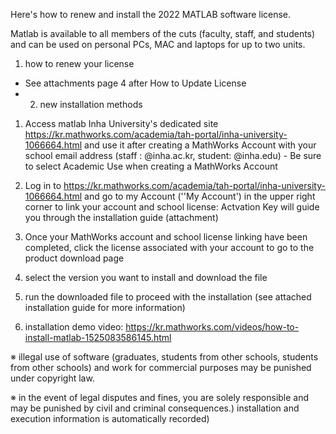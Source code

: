 Here's how to renew and install the 2022 MATLAB software license. 

Matlab is available to all members of the cuts (faculty, staff, and students) and can be used on personal PCs, MAC and laptops for up to two units.
 
1. how to renew your license
- See attachments page 4 after How to Update License
- 2. new installation methods

1) Access matlab Inha University's dedicated site https://kr.mathworks.com/academia/tah-portal/inha-university-1066664.html and use
it after creating a MathWorks Account with your school email address (staff : @inha.ac.kr, student: @inha.edu) - Be sure to select
Academic Use when creating a MathWorks Account
2) Log in to https://kr.mathworks.com/academia/tah-portal/inha-university-1066664.html and go to my Account (''My Account') in the upper right corner to link your account and school license: Actvation Key will guide you through the installation guide (attachment) 

3) Once your MathWorks account and school license linking have been completed, click the license associated with your account to go to the product download page

4) select the version you want to install and download the file 
 
5) run the downloaded file to proceed with the installation (see attached installation guide for more information)

6) installation demo video: https://kr.mathworks.com/videos/how-to-install-matlab-1525083586145.html
 
※ illegal use of software (graduates, students from other schools, students from other schools) and work for commercial purposes may be punished under copyright law.

※ in the event of legal disputes and fines, you are solely responsible and may be punished by civil and criminal consequences.) installation and execution information is automatically recorded)
